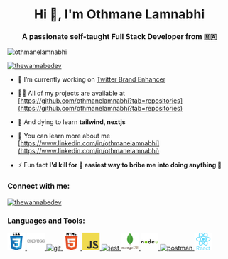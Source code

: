 <h1 align="center">Hi 👋, I'm Othmane Lamnabhi</h1>
<h3 align="center">A passionate self-taught Full Stack Developer from 🇲🇦</h3>

<p align="left"> <img src="https://komarev.com/ghpvc/?username=othmanelamnabhi&label=Profile%20views&color=0e75b6&style=flat" alt="othmanelamnabhi" /> </p>

<p align="left"> <a href="https://twitter.com/thewannabedev" target="blank"><img src="https://img.shields.io/twitter/follow/thewannabedev?logo=twitter&style=for-the-badge" alt="thewannabedev" /></a> </p>

- 🔭 I’m currently working on [Twitter Brand Enhancer](https://github.com/othmanelamnabhi/twitter-brand-enhancer)

- 👨‍💻 All of my projects are available at [https://github.com/othmanelamnabhi?tab=repositories](https://github.com/othmanelamnabhi?tab=repositories)

- 💬 And dying to learn **tailwind, nextjs**

- 📄 You can learn more about me [https://www.linkedin.com/in/othmanelamnabhi](https://www.linkedin.com/in/othmanelamnabhi)

- ⚡ Fun fact **I'd kill for 🍣 easiest way to bribe me into doing anything 🤤**

<h3 align="left">Connect with me:</h3>
<p align="left">
<a href="https://twitter.com/thewannabedev" target="blank"><img align="center" src="https://raw.githubusercontent.com/rahuldkjain/github-profile-readme-generator/master/src/images/icons/Social/twitter.svg" alt="thewannabedev" height="30" width="40" /></a>
</p>

<h3 align="left">Languages and Tools:</h3>
<p align="left"> <a href="https://www.w3schools.com/css/" target="_blank" rel="noreferrer"> <img src="https://raw.githubusercontent.com/devicons/devicon/master/icons/css3/css3-original-wordmark.svg" alt="css3" width="40" height="40"/> </a> <a href="https://expressjs.com" target="_blank" rel="noreferrer"> <img src="https://raw.githubusercontent.com/devicons/devicon/master/icons/express/express-original-wordmark.svg" alt="express" width="40" height="40"/> </a> <a href="https://git-scm.com/" target="_blank" rel="noreferrer"> <img src="https://www.vectorlogo.zone/logos/git-scm/git-scm-icon.svg" alt="git" width="40" height="40"/> </a> <a href="https://www.w3.org/html/" target="_blank" rel="noreferrer"> <img src="https://raw.githubusercontent.com/devicons/devicon/master/icons/html5/html5-original-wordmark.svg" alt="html5" width="40" height="40"/> </a> <a href="https://developer.mozilla.org/en-US/docs/Web/JavaScript" target="_blank" rel="noreferrer"> <img src="https://raw.githubusercontent.com/devicons/devicon/master/icons/javascript/javascript-original.svg" alt="javascript" width="40" height="40"/> </a> <a href="https://jestjs.io" target="_blank" rel="noreferrer"> <img src="https://www.vectorlogo.zone/logos/jestjsio/jestjsio-icon.svg" alt="jest" width="40" height="40"/> </a> <a href="https://www.mongodb.com/" target="_blank" rel="noreferrer"> <img src="https://raw.githubusercontent.com/devicons/devicon/master/icons/mongodb/mongodb-original-wordmark.svg" alt="mongodb" width="40" height="40"/> </a> <a href="https://nodejs.org" target="_blank" rel="noreferrer"> <img src="https://raw.githubusercontent.com/devicons/devicon/master/icons/nodejs/nodejs-original-wordmark.svg" alt="nodejs" width="40" height="40"/> </a> <a href="https://postman.com" target="_blank" rel="noreferrer"> <img src="https://www.vectorlogo.zone/logos/getpostman/getpostman-icon.svg" alt="postman" width="40" height="40"/> </a> <a href="https://reactjs.org/" target="_blank" rel="noreferrer"> <img src="https://raw.githubusercontent.com/devicons/devicon/master/icons/react/react-original-wordmark.svg" alt="react" width="40" height="40"/> </a> </p>
